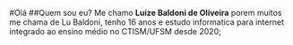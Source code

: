#Olá
##Quem sou eu?
Me chamo **Luize Baldoni de Oliveira** porem muitos me chama de Lu Baldoni, tenho 16 anos e estudo informatica para internet integrado ao ensino médio no CTISM/UFSM desde 2020;


